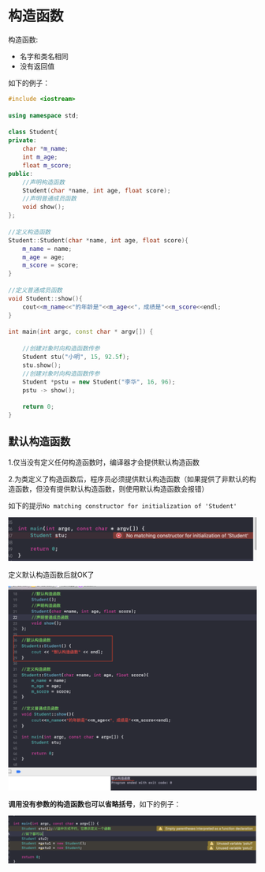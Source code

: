 # 构造函数

构造函数:

+ 名字和类名相同
+ 没有返回值

如下的例子：

```c++
#include <iostream>

using namespace std;

class Student{
private:
    char *m_name;
    int m_age;
    float m_score;
public:
    //声明构造函数
    Student(char *name, int age, float score);
    //声明普通成员函数
    void show();
};

//定义构造函数
Student::Student(char *name, int age, float score){
    m_name = name;
    m_age = age;
    m_score = score;
}

//定义普通成员函数
void Student::show(){
    cout<<m_name<<"的年龄是"<<m_age<<"，成绩是"<<m_score<<endl;
}

int main(int argc, const char * argv[]) {
    
    //创建对象时向构造函数传参
    Student stu("小明", 15, 92.5f);
    stu.show();
    //创建对象时向构造函数传参
    Student *pstu = new Student("李华", 16, 96);
    pstu -> show();
    
    return 0;
}

```



## 默认构造函数

1.仅当没有定义任何构造函数时，编译器才会提供默认构造函数

2.为类定义了构造函数后，程序员必须提供默认构造函数（如果提供了非默认的构造函数，但没有提供默认构造函数，则使用默认构造函数会报错）

如下的提示`No matching constructor for initialization of 'Student'`

![011](https://github.com/winfredzen/iOS-Basic/blob/master/C%2B%2B/images/011.png)

定义默认构造函数后就OK了

![012](https://github.com/winfredzen/iOS-Basic/blob/master/C%2B%2B/images/012.png)



**调用没有参数的构造函数也可以省略括号**，如下的例子：

![013](https://github.com/winfredzen/iOS-Basic/blob/master/C%2B%2B/images/013.png)





























